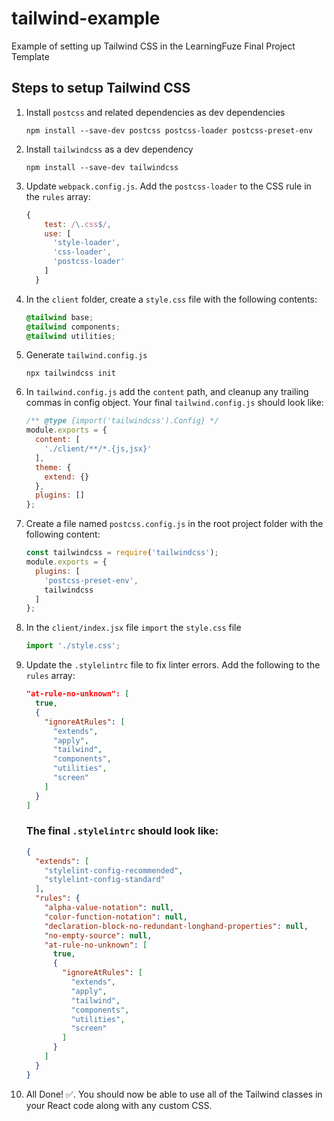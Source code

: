 # tailwind-example

Example of setting up Tailwind CSS in the LearningFuze Final Project Template

## Steps to setup Tailwind CSS
1. Install `postcss` and related dependencies as dev dependencies
    ```
    npm install --save-dev postcss postcss-loader postcss-preset-env
    ```
1. Install `tailwindcss` as a dev dependency
    ```
    npm install --save-dev tailwindcss
    ```
1. Update `webpack.config.js`. Add the `postcss-loader` to the CSS rule in the `rules` array:
    ```JAVASCRIPT
    {
        test: /\.css$/,
        use: [
          'style-loader',
          'css-loader',
          'postcss-loader'
        ]
      }
    ```
1. In the `client` folder, create a `style.css` file with the following contents:
    ```CSS
    @tailwind base;
    @tailwind components;
    @tailwind utilities;
    ```
1. Generate `tailwind.config.js`
    ```
    npx tailwindcss init
    ```
1. In `tailwind.config.js` add the `content` path, and cleanup any trailing commas in config object. Your final `tailwind.config.js` should look like:
    ```JAVASCRIPT
    /** @type {import('tailwindcss').Config} */
    module.exports = {
      content: [
        './client/**/*.{js,jsx}'
      ],
      theme: {
        extend: {}
      },
      plugins: []
    };
    ```
1. Create a file named `postcss.config.js` in the root project folder with the following content:
    ```JAVASCRIPT
    const tailwindcss = require('tailwindcss');
    module.exports = {
      plugins: [
        'postcss-preset-env',
        tailwindcss
      ]
    };
    ```
1. In the `client/index.jsx` file `import` the `style.css` file
    ```JAVASCRIPT
    import './style.css';
    ```
1. Update the `.stylelintrc` file to fix linter errors. Add the following to the `rules` array:
    ```JSON
    "at-rule-no-unknown": [
      true,
      {
        "ignoreAtRules": [
          "extends",
          "apply",
          "tailwind",
          "components",
          "utilities",
          "screen"
        ]
      }
    ]
    ```
    ### The final `.stylelintrc` should look like:
    ```JSON
    {
      "extends": [
        "stylelint-config-recommended",
        "stylelint-config-standard"
      ],
      "rules": {
        "alpha-value-notation": null,
        "color-function-notation": null,
        "declaration-block-no-redundant-longhand-properties": null,
        "no-empty-source": null,
        "at-rule-no-unknown": [
          true,
          {
            "ignoreAtRules": [
              "extends",
              "apply",
              "tailwind",
              "components",
              "utilities",
              "screen"
            ]
          }
        ]
      }
    }
    ```
1. All Done! ✅. You should now be able to use all of the Tailwind classes in your React code along with any custom CSS.
